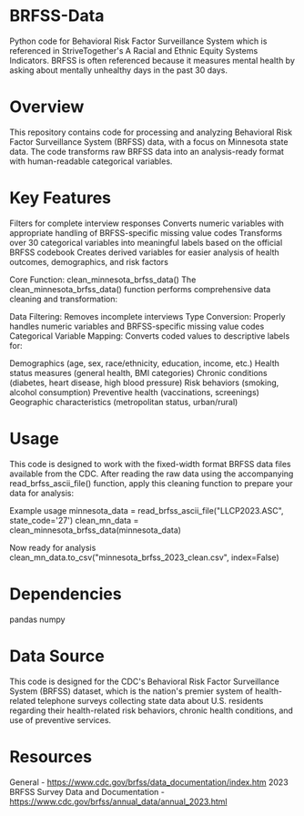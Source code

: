 # BRFSS-Data
Python code for Behavioral Risk Factor Surveillance System which is referenced in StriveTogether's A Racial and Ethnic Equity Systems Indicators.  BRFSS is often referenced because it measures mental health by asking about mentally unhealthy days in the past 30 days.

# Overview
This repository contains code for processing and analyzing Behavioral Risk Factor Surveillance System (BRFSS) data, with a focus on Minnesota state data. The code transforms raw BRFSS data into an analysis-ready format with human-readable categorical variables.

# Key Features
Filters for complete interview responses
Converts numeric variables with appropriate handling of BRFSS-specific missing value codes
Transforms over 30 categorical variables into meaningful labels based on the official BRFSS codebook
Creates derived variables for easier analysis of health outcomes, demographics, and risk factors

Core Function: clean_minnesota_brfss_data()
The clean_minnesota_brfss_data() function performs comprehensive data cleaning and transformation:

Data Filtering: Removes incomplete interviews
Type Conversion: Properly handles numeric variables and BRFSS-specific missing value codes
Categorical Variable Mapping: Converts coded values to descriptive labels for:

Demographics (age, sex, race/ethnicity, education, income, etc.)
Health status measures (general health, BMI categories)
Chronic conditions (diabetes, heart disease, high blood pressure)
Risk behaviors (smoking, alcohol consumption)
Preventive health (vaccinations, screenings)
Geographic characteristics (metropolitan status, urban/rural)

# Usage
This code is designed to work with the fixed-width format BRFSS data files available from the CDC. After reading the raw data using the accompanying read_brfss_ascii_file() function, apply this cleaning function to prepare your data for analysis:

Example usage
minnesota_data = read_brfss_ascii_file("LLCP2023.ASC", state_code='27')
clean_mn_data = clean_minnesota_brfss_data(minnesota_data)

Now ready for analysis
clean_mn_data.to_csv("minnesota_brfss_2023_clean.csv", index=False)

# Dependencies
pandas
numpy

# Data Source
This code is designed for the CDC's Behavioral Risk Factor Surveillance System (BRFSS) dataset, which is the nation's premier system of health-related telephone surveys collecting state data about U.S. residents regarding their health-related risk behaviors, chronic health conditions, and use of preventive services.

# Resources 
General - https://www.cdc.gov/brfss/data_documentation/index.htm
2023 BRFSS Survey Data and Documentation - https://www.cdc.gov/brfss/annual_data/annual_2023.html 
